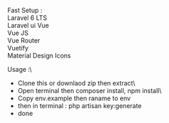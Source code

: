 Fast Setup :\
Laravel 6 LTS\
Laravel ui Vue\
Vue JS\
Vue Router\
Vuetify\
Material Design Icons

Usage :\
- Clone this or downlaod zip then extract\
- Open terminal then composer install, npm install\
- Copy env.example then raname to env
- then in terminal : php artisan key:generate
- done
